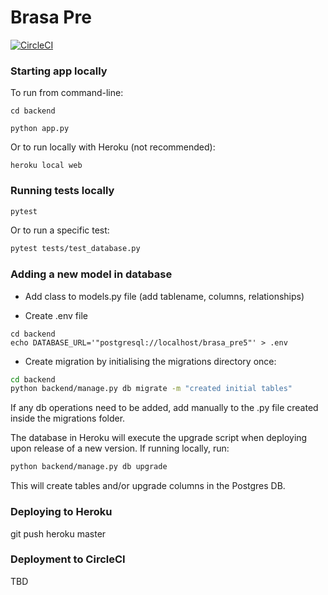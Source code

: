 # Brasa Pre

[![CircleCI](https://circleci.com/gh/gabrielfior/brasa-pre/tree/master.svg?style=svg)](https://circleci.com/gh/gabrielfior/brasa-pre/tree/master)

### Starting app locally


To run from command-line:
````shell
cd backend
````
```shell
python app.py
```

Or to run locally with Heroku (not recommended):
```shell
heroku local web
```

### Running tests locally
```bash
pytest
```

Or to run a specific test:
```bash
pytest tests/test_database.py
```

### Adding a new model in database

* Add class to models.py file (add tablename, columns, relationships)

* Create .env file

```
cd backend 
echo DATABASE_URL='"postgresql://localhost/brasa_pre5"' > .env
```

* Create migration by initialising the migrations directory once:

```bash
cd backend
python backend/manage.py db migrate -m "created initial tables"
```

If any db operations need to be added, add manually to the .py file created inside the migrations folder.

The database in Heroku will execute the upgrade script when deploying upon release of a new version. If running locally, run:

```bash
python backend/manage.py db upgrade
```

This will create tables and/or upgrade columns in the Postgres DB.


### Deploying to Heroku

git push heroku master

### Deployment to CircleCI

TBD
